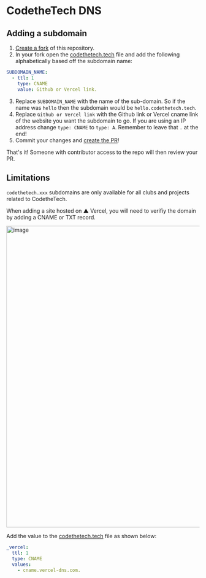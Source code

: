 # CodetheTech DNS



## Adding a subdomain

1. [Create a fork](https://docs.github.com/en/free-pro-team@latest/github/getting-started-with-github/fork-a-repo) of this repository.
2. In your fork open the [codethetech.tech](./codethetech.tech) file and add the following alphabetically based off the subdomain name:

```yaml
SUBDOMAIN_NAME:
  - ttl: 1
    type: CNAME
    value: Github or Vercel link.
```

3. Replace `SUBDOMAIN_NAME` with the name of the sub-domain. So if the name was `hello` then the subdomain would be `hello.codethetech.tech`.
4. Replace `Github or Vercel link` with the Github link or Vercel cname link of the website you want the subdomain to go. If you are using an IP address change `type: CNAME` to `type: A`. Remember to leave that `.` at the end!
5. Commit your changes and [create the PR](https://docs.github.com/en/free-pro-team@latest/github/collaborating-with-issues-and-pull-requests/creating-a-pull-request-from-a-fork)!

That's it! Someone with contributor access to the repo will then review your PR.

## Limitations

`codethetech.xxx` subdomains are only available for all clubs and projects related to CodetheTech.

When adding a site hosted on ▲ Vercel, you will need to verifiy the domain by adding a CNAME or TXT record.

<img width="787" alt="image" src="https://github.com/Code-The-Tech/dns/assets/85977707/7a1c770d-a6b3-4437-8569-775f4a073148">

Add the value to the [codethetech.tech](./codethetech.tech)
file as shown below:

```yaml
_vercel:
  ttl: 1
  type: CNAME
  values:
    - cname.vercel-dns.com.
 ```
